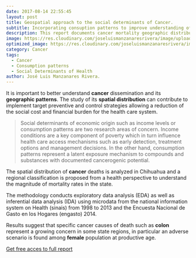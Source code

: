 ```yaml
---
date: 2017-08-14 22:55:45
layout: post
title: Geospatial approach to the social determinants of Cancer.
subtitle: Incorporating consuption patterns to improve understanding of cancer mortality. 
description: This report documents cancer mortality geographic distribution in Chihuahua, a border state with the US. We follow it’s evolution over the last decade. The Spatial dimension provides a complementary approach that brings the cancer debate to the table for this norther border states.
image: https://res.cloudinary.com/joseluismanzanaresrivera/image/upload/v1585275051/national-cancer-institute-L7en7Lb-Ovc-unsplash_e2r9ok.jpg
optimized_image: https://res.cloudinary.com/joseluismanzanaresrivera/image/upload/v1585275051/national-cancer-institute-L7en7Lb-Ovc-unsplash_e2r9ok.jpg
category: Cancer
tags:
  - Cancer
  - Consumption patterns
  - Social Determinants of Health
author: José Luis Manzanares Rivera.
---
```


It is important to better understand **cancer** dissemination and its **geographic patterns**. The study of its **spatial distribution** can contribute to implement target preventive and control strategies allowing a reduction of the social cost and financial burden for the health care system.


> Social determinants of economic origin such as income levels or consumption patterns are two research areas of concern.  Income conditions are a key component of poverty which in turn influence health care access mechanisms such as early detection, treatment options and management decisions. In the other hand, consumption patterns represent a latent exposure mechanism to compounds and substances with documented cancerogenic potential.  

The spatial distribution of **cancer** deaths is analyzed in Chihuahua and a regional classification is proposed from a health perspective to understand the magnitude of mortality rates in the state.

The methodology conducts exploratory data analysis (EDA) as well as inferential data analysis (IDA) using microdata from the national information system on Health (sinais) from 1998 to 2013 and the Encuesta Nacional de Gasto en los Hogares (engasto) 2014.

Results suggest that specific cancer causes of death such as **colon** represent a growing concern in some state regions, in particular an adverse scenario is found among **female** population at productive age.


[Get free acces to full report](https://drive.google.com/file/d/0B0DFhRNEsQ_vZ3haZVRmOHo4cEk/view)





